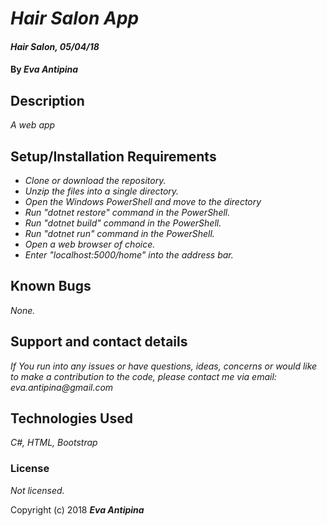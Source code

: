 # _Hair Salon App_

#### _Hair Salon, 05/04/18_

#### By _**Eva Antipina**_

## Description

_A web app_   

## Setup/Installation Requirements

* _Clone or download the repository._
* _Unzip the files into a single directory._
* _Open the Windows PowerShell and move to the directory_
* _Run "dotnet restore" command in the PowerShell._
* _Run "dotnet build" command in the PowerShell._
* _Run "dotnet run" command in the PowerShell._
* _Open a web browser of choice._
* _Enter "localhost:5000/home" into the address bar._

## Known Bugs

_None._

## Support and contact details

_If You run into any issues or have questions, ideas, concerns or would like to make a contribution to the code, please contact me via email: eva.antipina@gmail.com_

## Technologies Used

_C#, HTML, Bootstrap_

### License

*Not licensed.*

Copyright (c) 2018 **_Eva Antipina_**
